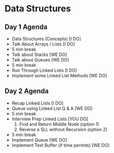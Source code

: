 # Data Structures

## Day 1 Agenda
- Data Structures (Concepts) [I DO]
- Talk About Arrays / Lists [I DO]
- 5 min break
- Talk about Stacks [WE DO]
- Talk about Queues [WE DO]
- 5 min break
- Run Through Linked Lists [I DO]
- Implement some Linked List Methods [WE DO]

## Day 2 Agenda
- Recap Linked Lists [I DO]
- Queue using Linked List Q & A [WE DO]
- 5 min break
- Interview Prep Linked Lists [YOU DO]
    1. Find and Return Middle Node (option 1)
    2. Reverse a SLL without Recursion (option 2)
- 5 min break
- Implement Queue [WE DO]
- Implement Text Buffer (if time permits) [WE DO]
